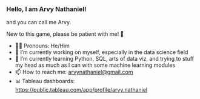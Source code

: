 ### Hello, I am Arvy Nathaniel!
and you can call me Arvy.

New to this game, please be patient with me!	:slightly_smiling_face:

- :raising_hand_man: Pronouns: He/Him
- :mechanical_arm: I’m currently working on myself, especially in the data science field 
- :brain: I’m currently learning Python, SQL, arts of data viz, and trying to stuff my head as much as I can with some machine learning modules
- 📫 How to reach me: arvynathaniel@gmail.com
- :bar_chart: Tableau dashboards: https://public.tableau.com/app/profile/arvy.nathaniel
